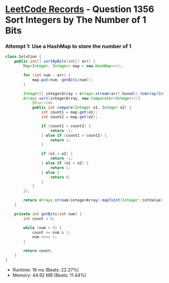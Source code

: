 # [LeetCode Records](../../README.md) - Question 1356 Sort Integers by The Number of 1 Bits

### Attempt 1: Use a HashMap to store the number of 1
```java
class Solution {
    public int[] sortByBits(int[] arr) {
        Map<Integer, Integer> map = new HashMap<>();

        for (int num : arr) {
            map.put(num, getBits(num));
        }

        Integer[] integerArray = Arrays.stream(arr).boxed().toArray(Integer[]::new);
        Arrays.sort(integerArray, new Comparator<Integer>(){
            @Override
            public int compare(Integer o1, Integer o2) {
                int count1 = map.get(o1);
                int count2 = map.get(o2);

                if (count1 < count2) {
                    return -1;
                } else if (count1 > count2) {
                    return 1;
                }

                if (o1 < o2) {
                    return -1;
                } else if (o1 > o2) {
                    return 1;
                } else {
                    return 0;
                }
            }
        });

        return Arrays.stream(integerArray).mapToInt(Integer::intValue).toArray();
    }

    private int getBits(int num) {
        int count = 0;

        while (num > 0) {
            count += num & 1;
            num >>>= 1;
        }

        return count;
    }
}
```
- Runtime: 16 ms (Beats: 22.27%)
- Memory: 44.92 MB (Beats: 11.44%)

<br>
